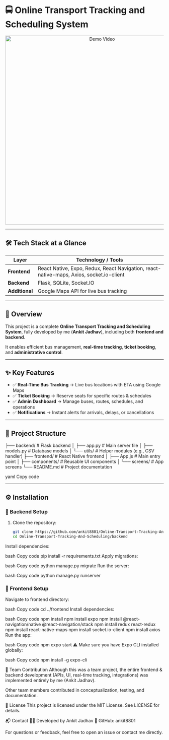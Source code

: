 # 🚍 Online Transport Tracking and Scheduling System  

<p align="center">
  <a href="https://www.youtube.com/watch?v=qLxH8Jd5_NI" target="_blank">
    <img src="https://img.youtube.com/vi/qLxH8Jd5_NI/0.jpg" alt="Demo Video" width="600">
  </a>
</p>

---

## 🛠️ Tech Stack at a Glance  

| Layer       | Technology / Tools                                                                 |
|-------------|------------------------------------------------------------------------------------|
| **Frontend** | React Native, Expo, Redux, React Navigation, react-native-maps, Axios, socket.io-client |
| **Backend**  | Flask, SQLite, Socket.IO                                                           |
| **Additional** | Google Maps API for live bus tracking                                             |

---

## 📖 Overview  

This project is a complete **Online Transport Tracking and Scheduling System**, fully developed by me (**Ankit Jadhav**), including both **frontend and backend**.  

It enables efficient bus management, **real-time tracking**, **ticket booking**, and **administrative control**.  

---

## ✨ Key Features  

- ✅ **Real-Time Bus Tracking** → Live bus locations with ETA using Google Maps  
- ✅ **Ticket Booking** → Reserve seats for specific routes & schedules  
- ✅ **Admin Dashboard** → Manage buses, routes, schedules, and operations  
- ✅ **Notifications** → Instant alerts for arrivals, delays, or cancellations  

---

## 📂 Project Structure  

├── backend/ # Flask backend
│ ├── app.py # Main server file
│ ├── models.py # Database models
│ └── utils/ # Helper modules (e.g., CSV handler)
├── frontend/ # React Native frontend
│ ├── App.js # Main entry point
│ ├── components/ # Reusable UI components
│ └── screens/ # App screens
└── README.md # Project documentation

yaml
Copy code

---

## ⚙️ Installation  

### 🔹 Backend Setup  

1. Clone the repository:  
   ```bash
   git clone https://github.com/ankit8801/Online-Transport-Tracking-And-Scheduling.git
   cd Online-Transport-Tracking-And-Scheduling/backend
Install dependencies:

bash
Copy code
pip install -r requirements.txt
Apply migrations:

bash
Copy code
python manage.py migrate
Run the server:

bash
Copy code
python manage.py runserver
### 🔹 Frontend Setup
Navigate to frontend directory:

bash
Copy code
cd ../frontend
Install dependencies:

bash
Copy code
npm install
npm install expo
npm install @react-navigation/native @react-navigation/stack
npm install redux react-redux
npm install react-native-maps
npm install socket.io-client
npm install axios
Run the app:

bash
Copy code
npm expo start
⚠️ Make sure you have Expo CLI installed globally:

bash
Copy code
npm install -g expo-cli

👥 Team Contribution
Although this was a team project, the entire frontend & backend development (APIs, UI, real-time tracking, integrations) was implemented entirely by me (Ankit Jadhav).

Other team members contributed in conceptualization, testing, and documentation.

📜 License
This project is licensed under the MIT License. See LICENSE for details.

📬 Contact
👨‍💻 Developed by Ankit Jadhav
🔗 GitHub: ankit8801

For questions or feedback, feel free to open an issue or contact me directly.